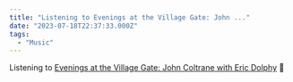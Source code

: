 ```yaml
---
title: "Listening to Evenings at the Village Gate: John ..."
date: "2023-07-18T22:37:33.000Z"
tags: 
  - "Music"
---
```


Listening to [Evenings at the Village Gate: John Coltrane with Eric Dolphy](https://www.newyorker.com/culture/culture-desk/a-newly-discovered-realm-of-accomplishment-for-john-coltrane) 🎵
